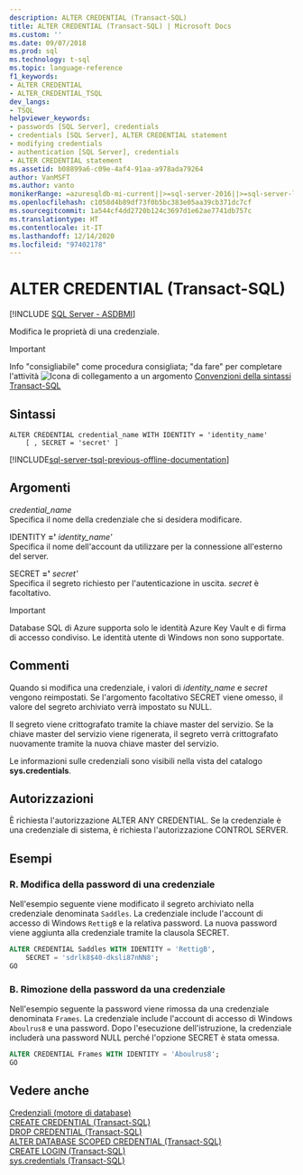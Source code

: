 ```yaml
---
description: ALTER CREDENTIAL (Transact-SQL)
title: ALTER CREDENTIAL (Transact-SQL) | Microsoft Docs
ms.custom: ''
ms.date: 09/07/2018
ms.prod: sql
ms.technology: t-sql
ms.topic: language-reference
f1_keywords:
- ALTER CREDENTIAL
- ALTER_CREDENTIAL_TSQL
dev_langs:
- TSQL
helpviewer_keywords:
- passwords [SQL Server], credentials
- credentials [SQL Server], ALTER CREDENTIAL statement
- modifying credentials
- authentication [SQL Server], credentials
- ALTER CREDENTIAL statement
ms.assetid: b08899a6-c09e-4af4-91aa-a978ada79264
author: VanMSFT
ms.author: vanto
monikerRange: =azuresqldb-mi-current||>=sql-server-2016||>=sql-server-linux-2017
ms.openlocfilehash: c1058d4b89df73f0b5bc383e05aa39cb371dc7cf
ms.sourcegitcommit: 1a544cf4dd2720b124c3697d1e62ae7741db757c
ms.translationtype: HT
ms.contentlocale: it-IT
ms.lasthandoff: 12/14/2020
ms.locfileid: "97402178"
---
```

# <a name="alter-credential-transact-sql"></a>ALTER CREDENTIAL (Transact-SQL)
[!INCLUDE [SQL Server - ASDBMI](../../includes/applies-to-version/sql-asdbmi.md)]

  Modifica le proprietà di una credenziale.  

> [!IMPORTANT]
> Info "consigliabile" come procedura consigliata; "da fare" per completare l'attività ![Icona di collegamento a un argomento](../../database-engine/configure-windows/media/topic-link.gif "Icona di collegamento a un argomento") [Convenzioni della sintassi Transact-SQL](../../t-sql/language-elements/transact-sql-syntax-conventions-transact-sql.md)  
  
## <a name="syntax"></a>Sintassi  
  
```syntaxsql 
ALTER CREDENTIAL credential_name WITH IDENTITY = 'identity_name'  
    [ , SECRET = 'secret' ]  
```  
  

[!INCLUDE[sql-server-tsql-previous-offline-documentation](../../includes/sql-server-tsql-previous-offline-documentation.md)]

## <a name="arguments"></a>Argomenti
 *credential_name*  
 Specifica il nome della credenziale che si desidera modificare.  
  
 IDENTITY **='** _identity_name_*_'_*  
 Specifica il nome dell'account da utilizzare per la connessione all'esterno del server.  
  
 SECRET **='** _secret_*_'_*  
 Specifica il segreto richiesto per l'autenticazione in uscita. *secret* è facoltativo.
  
> [!IMPORTANT]
> Database SQL di Azure supporta solo le identità Azure Key Vault e di firma di accesso condiviso. Le identità utente di Windows non sono supportate.
  
## <a name="remarks"></a>Commenti  
 Quando si modifica una credenziale, i valori di *identity_name* e *secret* vengono reimpostati. Se l'argomento facoltativo SECRET viene omesso, il valore del segreto archiviato verrà impostato su NULL.  
  
 Il segreto viene crittografato tramite la chiave master del servizio. Se la chiave master del servizio viene rigenerata, il segreto verrà crittografato nuovamente tramite la nuova chiave master del servizio.  
  
 Le informazioni sulle credenziali sono visibili nella vista del catalogo **sys.credentials**.  
  
## <a name="permissions"></a>Autorizzazioni  
 È richiesta l'autorizzazione ALTER ANY CREDENTIAL. Se la credenziale è una credenziale di sistema, è richiesta l'autorizzazione CONTROL SERVER.  
  
## <a name="examples"></a>Esempi  
  
### <a name="a-changing-the-password-of-a-credential"></a>R. Modifica della password di una credenziale  
 Nell'esempio seguente viene modificato il segreto archiviato nella credenziale denominata `Saddles`. La credenziale include l'account di accesso di Windows `RettigB` e la relativa password. La nuova password viene aggiunta alla credenziale tramite la clausola SECRET.  
  
```sql  
ALTER CREDENTIAL Saddles WITH IDENTITY = 'RettigB',   
    SECRET = 'sdrlk8$40-dksli87nNN8';  
GO  
```  
  
### <a name="b-removing-the-password-from-a-credential"></a>B. Rimozione della password da una credenziale  
 Nell'esempio seguente la password viene rimossa da una credenziale denominata `Frames`. La credenziale include l'account di accesso di Windows `Aboulrus8` e una password. Dopo l'esecuzione dell'istruzione, la credenziale includerà una password NULL perché l'opzione SECRET è stata omessa.  
  
```sql  
ALTER CREDENTIAL Frames WITH IDENTITY = 'Aboulrus8';  
GO  
```  
  
## <a name="see-also"></a>Vedere anche  
 [Credenziali &#40;motore di database&#41;](../../relational-databases/security/authentication-access/credentials-database-engine.md)   
 [CREATE CREDENTIAL &#40;Transact-SQL&#41;](../../t-sql/statements/create-credential-transact-sql.md)   
 [DROP CREDENTIAL &#40;Transact-SQL&#41;](../../t-sql/statements/drop-credential-transact-sql.md)   
 [ALTER DATABASE SCOPED CREDENTIAL &#40;Transact-SQL&#41;](../../t-sql/statements/alter-database-scoped-credential-transact-sql.md)   
 [CREATE LOGIN &#40;Transact-SQL&#41;](../../t-sql/statements/create-login-transact-sql.md)   
 [sys.credentials &#40;Transact-SQL&#41;](../../relational-databases/system-catalog-views/sys-credentials-transact-sql.md)  
  
  
